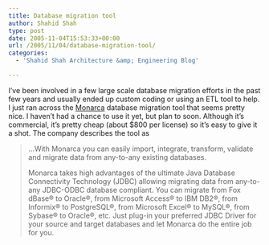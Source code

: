 ```yaml
---
title: Database migration tool
author: Shahid Shah
type: post
date: 2005-11-04T15:53:33+00:00
url: /2005/11/04/database-migration-tool/
categories:
  - 'Shahid Shah Architecture &amp; Engineering Blog'

---
```

I&#8217;ve been involved in a few large scale database migration efforts in the past few years and usually ended up custom coding or using an ETL tool to help. I just ran across the [Monarca][1] database migration tool that seems pretty nice. I haven&#8217;t had a chance to use it yet, but plan to soon. Although it&#8217;s commercial, it&#8217;s pretty cheap (about $800 per license) so it&#8217;s easy to give it a shot. The company describes the tool as

> &#8230;With Monarca you can easily import, integrate, transform, validate and migrate data from any-to-any existing databases.
> 
> Monarca takes high advantages of the ultimate Java Database Connectivity Technology (JDBC) allowing migrating data from any-to-any JDBC-ODBC database compliant. You can migrate from Fox dBase® to Oracle®, from Microsoft Access® to IBM DB2®, from Informix® to PostgreSQL®, from Microsoft Excel® to MySQL®, from Sybase® to Oracle®, etc. Just plug-in your preferred JDBC Driver for your source and target databases and let Monarca do the entire job for you.

 [1]: http://www.endiansoft.com/monarca/index.php
